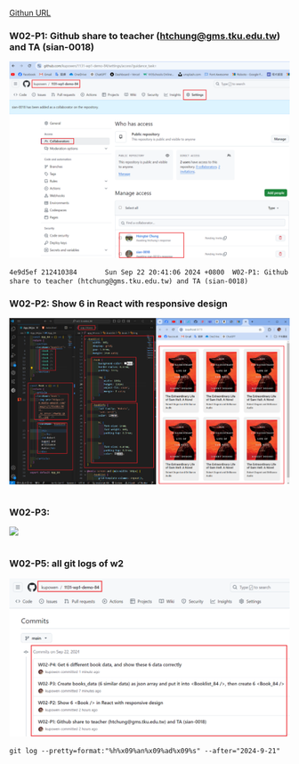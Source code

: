 [Githun URL](https://github.com/kupowen/1131-wp1-demo-84)

### W02-P1: Github share to teacher (htchung@gms.tku.edu.tw) and TA (sian-0018)

![](w02-p1.png)

```
4e9d5ef 212410384       Sun Sep 22 20:41:06 2024 +0800  W02-P1: Github share to teacher (htchung@gms.tku.edu.tw) and TA (sian-0018)
```

### W02-P2: Show 6 <Book /> in React with responsive design

![](w02-p2.png)

```

```

### W02-P3: 

![](w02-p3.png)

```

```

### W02-P5: all git logs of w2

![](w02-p5.png)

```
git log --pretty=format:"%h%x09%an%x09%ad%x09%s" --after="2024-9-21"
```